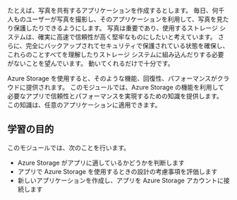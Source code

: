 たとえば、写真を共有するアプリケーションを作成するとします。 毎日、何千人ものユーザーが写真を撮影し、そのアプリケーションを利用して、写真を見たり保護したりできるようにします。 写真は重要であり、使用するストレージ システムは、確実に高速で信頼性が高く堅牢なものにしたいと考えています。 さらに、完全にバックアップされてセキュリティで保護されている状態を確保し、これらのことすべてを理解したりストレージ システムに組み込んだりする必要がないことを望んでいます。 動いてくれるだけで十分です。

Azure Storage を使用すると、そのような機能、回復性、パフォーマンスがクラウドに提供されます。 このモジュールでは、Azure Storage の機能を利用して必要なアプリで信頼性とパフォーマンスを実現するための知識を提供します。 この知識は、任意のアプリケーションに適用できます。

## <a name="learning-objectives"></a>学習の目的
このモジュールでは、次のことを行います。

- Azure Storage がアプリに適しているかどうかを判断します
- アプリで Azure Storage を使用するときの設計の考慮事項を評価します
- 新しいアプリケーションを作成し、アプリを Azure Storage アカウントに接続します
